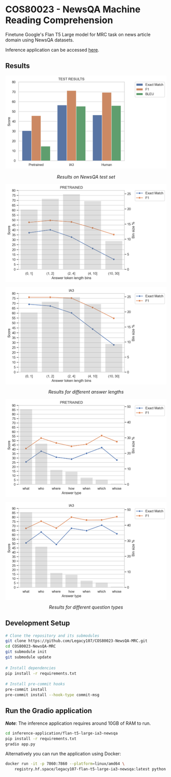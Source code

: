 # COS80023 - NewsQA Machine Reading Comprehension
Finetune Google's Flan T5 Large model for MRC task on news article domain using NewsQA datasets.

Inference application can be accessed [here](https://huggingface.co/spaces/legacy107/flan-t5-large-ia3-newsqa).

## Results

<div align="center">
    <img src="./analysis/figs/results.png" alt="F1 score on NewsQA test set">
    <p><em>Results on NewsQA test set</em></p>
</div>

<div align="center">
    <div style="display: grid; gap: 1rem; grid-template-columns: repeat(auto-fit, minmax(350px, 1fr))">
        <img src="./analysis/figs/pretrained-length.png" alt="Pretrained results for different number of answers">
        <img src="./analysis/figs/ia3-length.png" alt="IA3 results for different answer lengths">
    </div>
    <p><em>Results for different answer lengths</em></p>
</div>

<div align="center">
    <div style="display: grid; gap: 1rem; grid-template-columns: repeat(auto-fit, minmax(350px, 1fr))">
        <img src="./analysis/figs/pretrained-type.png" alt="Pretrained results for different question types">
        <img src="./analysis/figs/ia3-type.png" alt="IA3 results for different question types">
    </div>
    <p><em>Results for different question types</em></p>
</div>


## Development Setup
```bash
# Clone the repository and its submodules
git clone https://github.com/Legacy107/COS80023-NewsQA-MRC.git
cd COS80023-NewsQA-MRC
git submodule init
git submodule update

# Install dependencies
pip install -r requirements.txt

# Install pre-commit hooks
pre-commit install
pre-commit install --hook-type commit-msg
```

## Run the Gradio application
***Note***: The inference application requires around 10GB of RAM to run.
```bash
cd inference-application/flan-t5-large-ia3-newsqa
pip install -r requirements.txt
gradio app.py
```

Alternatively you can run the application using Docker:
```bash
docker run -it -p 7860:7860 --platform=linux/amd64 \
	registry.hf.space/legacy107-flan-t5-large-ia3-newsqa:latest python app.py
```
